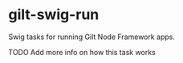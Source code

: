 # gilt-swig-run
Swig tasks for running Gilt Node Framework apps.

TODO
Add more info on how this task works
